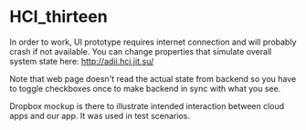 HCI_thirteen
============

In order to work, UI prototype requires internet connection and will probably crash if not available.
You can change properties that simulate overall system state here: http://adii.hci.jit.su/

Note that web page doesn't read the actual state from backend so you have to toggle checkboxes once to make backend
in sync with what you see.

Dropbox mockup is there to illustrate intended interaction between cloud apps and our app. It was used in test scenarios.
